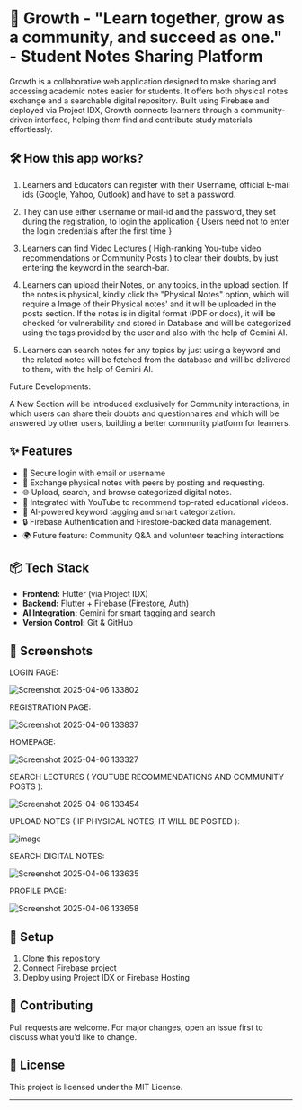 # 🌱 Growth - "Learn together, grow as a community, and succeed as one." - Student Notes Sharing Platform

Growth is a collaborative web application designed to make sharing and accessing academic notes easier for students. It offers both physical notes exchange and a searchable digital repository. Built using Firebase and deployed via Project IDX, Growth connects learners through a community-driven interface, helping them find and contribute study materials effortlessly.

## 🛠️ How this app works?

1. Learners and Educators can register with their Username, official E-mail ids (Google, Yahoo, Outlook) and have to set a password.

2. They can use either username or mail-id and the password, they set during the registration, to login the application { Users need not to enter the login credentials after the first time }

3. Learners can find Video Lectures ( High-ranking You-tube video recommendations or Community Posts ) to clear their doubts, by just entering the keyword in the search-bar.

4. Learners can upload their Notes, on any topics, in the upload section. If the notes is physical, kindly click the "Physical Notes" option, which will require a Image of their Physical notes' and it will be uploaded in the posts section.
If the notes is in digital format (PDF or docs), it will be checked for vulnerability and stored in Database and will be categorized using the tags provided by the user and also with the help of Gemini AI.

5. Learners can search notes for any topics by just using a keyword and the related notes will be fetched from the database and will be delivered to them, with the help of Gemini AI.

Future Developments:

A New Section will be introduced exclusively for Community interactions, in which users can share their doubts and questionnaires and which will be answered by other users, building a better community platform for learners.

## ✨ Features
- 🔐 Secure login with email or username
- 🔁 Exchange physical notes with peers by posting and requesting.
- 🌐 Upload, search, and browse categorized digital notes.
- 🎥 Integrated with YouTube to recommend top-rated educational videos.
- 🤖 AI-powered keyword tagging and smart categorization.
- 🔒 Firebase Authentication and Firestore-backed data management.
- 🌍 Future feature: Community Q&A and volunteer teaching interactions

## 📦 Tech Stack

- **Frontend:** Flutter (via Project IDX)
- **Backend:** Flutter + Firebase (Firestore, Auth)
- **AI Integration:** Gemini for smart tagging and search
- **Version Control:** Git & GitHub

## 📸 Screenshots

LOGIN PAGE:

![Screenshot 2025-04-06 133802](https://github.com/user-attachments/assets/20596fa4-4bc8-490a-92bd-a6c97dab0855) 

REGISTRATION PAGE:

![Screenshot 2025-04-06 133837](https://github.com/user-attachments/assets/a4f84f34-7cc6-4c86-813d-566c6546a26e) 

HOMEPAGE:

![Screenshot 2025-04-06 133327](https://github.com/user-attachments/assets/7789e833-ffa3-4207-b195-4039230fe535) 

SEARCH LECTURES ( YOUTUBE RECOMMENDATIONS AND COMMUNITY POSTS ):

![Screenshot 2025-04-06 133454](https://github.com/user-attachments/assets/7b3ed0ab-9636-4fc8-99e7-b70b94fa5ee9) 

UPLOAD NOTES ( IF PHYSICAL NOTES, IT WILL BE POSTED ):

![image](https://github.com/user-attachments/assets/3ae4d66b-11ad-468e-975f-7101120f6d87)

SEARCH DIGITAL NOTES:

![Screenshot 2025-04-06 133635](https://github.com/user-attachments/assets/ff9a7088-637f-4b4f-8d4f-1a51b689f6b3) 

PROFILE PAGE:

![Screenshot 2025-04-06 133658](https://github.com/user-attachments/assets/ae7b398a-1073-470c-bd04-b20d93083bb2) 

## 🔧 Setup

1. Clone this repository
2. Connect Firebase project
3. Deploy using Project IDX or Firebase Hosting

## 🤝 Contributing

Pull requests are welcome. For major changes, open an issue first to discuss what you’d like to change.

## 📄 License

This project is licensed under the MIT License.

---

